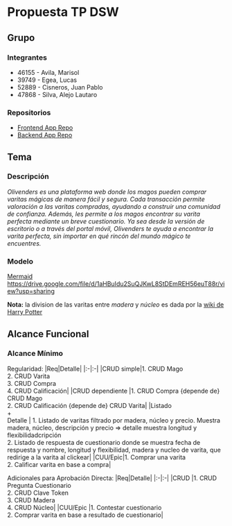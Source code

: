 # Propuesta TP DSW

## Grupo
### Integrantes
* 46155 - Avila, Marisol
* 39749 - Egea, Lucas
* 52889 - Cisneros, Juan Pablo
* 47868 - Silva, Alejo Lautaro

### Repositorios
* [Frontend App Repo](https://github.com/alejosilvalau/olivenders-frontend)
* [Backend App Repo](https://github.com/alejosilvalau/olivenders-backend)


## Tema
### Descripción
*Olivenders es una plataforma web donde los magos pueden comprar varitas mágicas de manera fácil y segura. Cada transacción permite valoración a las varitas compradas, ayudando a construir una comunidad de confianza. Además, les permite a los magos encontrar su varita perfecta mediante un breve cuestionario. Ya sea desde la versión de escritorio o a través del portal móvil, Olivenders te ayuda a encontrar la varita perfecta, sin importar en qué rincón del mundo mágico te encuentres.*


### Modelo
[Mermaid](https://mermaid.js.org)
https://drive.google.com/file/d/1aHBuIdu2SuQJKwL8StDEmREH56euT88r/view?usp=sharing

**Nota:** la division de las varitas entre *madera* y *núcleo* es dada por la [wiki de Harry Potter](https://harrypotter.fandom.com/es/wiki/Varita)

## Alcance Funcional 
### Alcance Mínimo

Regularidad:
|Req|Detalle|
|:-|:-|
|CRUD simple|1. CRUD Mago<br>2. CRUD Varita<br>3. CRUD Compra<br>4. CRUD Calificación|
|CRUD dependiente |1. CRUD Compra {depende de} CRUD Mago<br>2. CRUD Calificación {depende de} CRUD Varita|
|Listado<br>+<br>Detalle | 1. Listado de varitas filtrado por madera, núcleo y precio. Muestra madera, núcleo, descripción y precio => detalle muestra longitud y flexibilidadcripción<br> 2. Listado de respuesta de cuestionario donde se muestra fecha de respuesta y nombre, longitud y flexibilidad, madera y nucleo de varita, que redirige a la varita al clickear|
|CUU/Epic|1. Comprar una varita<br>2. Calificar varita en base a compra|

Adicionales para Aprobación Directa:
|Req|Detalle|
|:-|:-|
|CRUD |1. CRUD Pregunta Cuestionario<br> 2. CRUD Clave Token<br> 3. CRUD Madera<br> 4. CRUD Núcleo|
|CUU/Epic |1. Contestar cuestionario<br>2. Comprar varita en base a resultado de cuestionario|
